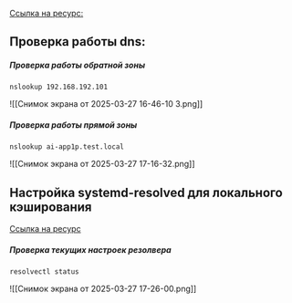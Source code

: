 [Ссылка на ресурс:](https://interface31.ru/tech_it/2022/10/nastraivaem-otkazoustoychivyy-dns-server-na-baze-bind-9.html)

## Проверка работы dns:

##### Проверка работы обратной зоны
```
nslookup 192.168.192.101
```

![[Снимок экрана от 2025-03-27 16-46-10 3.png]]

##### Проверка работы прямой зоны
```
nslookup ai-app1p.test.local
```

![[Снимок экрана от 2025-03-27 17-16-32.png]]

## Настройка systemd-resolved для локального кэширования

[Ссылка на ресурс](https://zevilz.dev/posts/496/)

##### Проверка текущих настроек резолвера

```
resolvectl status
```

![[Снимок экрана от 2025-03-27 17-26-00.png]]


